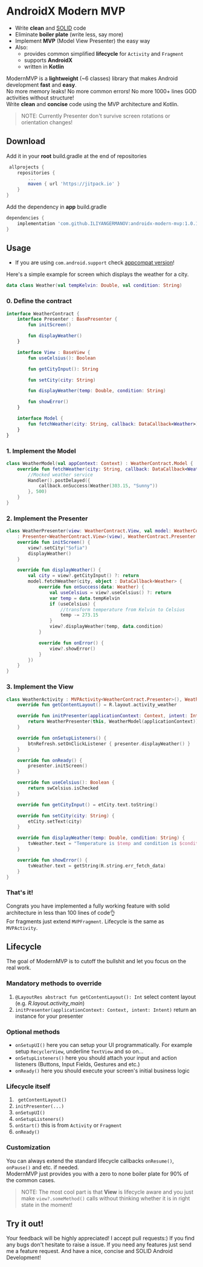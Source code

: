 # AndroidX Modern MVP
* Write <b>clean</b> and [SOLID](https://en.wikipedia.org/wiki/SOLID) code
* Eliminate <b>boiler plate</b> (write less, say more)
* Implement <b>MVP</b> (Model View Presenter) the easy way
* Also:
	* provides common simplified **lifecycle** for `Activity` and `Fragment`
	* supports <b>AndroidX</b>
    * written in <b>Kotlin</b>

ModernMVP is a <b>lightweight</b> (~6 classes) library that makes Android development <b>fast</b> and <b>easy</b>.<br>
No more memory leaks! No more common errors! No more 1000+ lines GOD activities without structure!<br>
Write <b>clean</b> and <b>concise</b> code using the MVP architecture and Kotlin.<br>
>NOTE: Currently Presenter don't survive screen rotations or orientation changes!
## Download
Add it in your **root** build.gradle at the end of repositories
```groovy
 allprojects {
	repositories {
		...
		maven { url 'https://jitpack.io' }
	}
}
```
Add the dependency in **app** build.gradle
```groovy
dependencies {
	implementation 'com.github.ILIYANGERMANOV:androidx-modern-mvp:1.0.1'
}
```
## Usage
* If you are using `com.android.support` check [appcompat version](https://github.com/ILIYANGERMANOV/android-modern-mvp)!

Here's a simple example for screen which displays the weather for a city.

```kotlin
data class Weather(val tempKelvin: Double, val condition: String)
```

### 0. Define the contract

```kotlin
interface WeatherContract {
    interface Presenter : BasePresenter {
        fun initScreen()

        fun displayWeather()
    }

    interface View : BaseView {
        fun useCelsius(): Boolean

        fun getCityInput(): String

        fun setCity(city: String)

        fun displayWeather(temp: Double, condition: String)

        fun showError()
    }

    interface Model {
        fun fetchWeather(city: String, callback: DataCallback<Weather>)
    }
}
```

### 1. Implement the Model

```kotlin
class WeatherModel(val appContext: Context) : WeatherContract.Model {
    override fun fetchWeather(city: String, callback: DataCallback<Weather>) {
        //Mocked weather service
        Handler().postDelayed({
            callback.onSuccess(Weather(303.15, "Sunny"))
        }, 500)
    }
}
```

### 2. Implement the Presenter

```kotlin
class WeatherPresenter(view: WeatherContract.View, val model: WeatherContract.Model)
    : Presenter<WeatherContract.View>(view), WeatherContract.Presenter {
    override fun initScreen() {
        view?.setCity("Sofia")
        displayWeather()
    }

    override fun displayWeather() {
        val city = view?.getCityInput() ?: return
        model.fetchWeather(city, object : DataCallback<Weather> {
            override fun onSuccess(data: Weather) {
                val useCelsius = view?.useCelsius() ?: return
                var temp = data.tempKelvin
                if (useCelsius) {
                    //transform temperature from Kelvin to Celsius
                    temp -= 273.15
                }
                view?.displayWeather(temp, data.condition)
            }

            override fun onError() {
                view?.showError()
            }
        })
    }
}
```

### 3. Implement the View

```kotlin
class WeatherActivity : MVPActivity<WeatherContract.Presenter>(), WeatherContract.View {
    override fun getContentLayout() = R.layout.activity_weather

    override fun initPresenter(applicationContext: Context, intent: Intent): WeatherContract.Presenter {
        return WeatherPresenter(this, WeatherModel(applicationContext))
    }

    override fun onSetupListeners() {
        btnRefresh.setOnClickListener { presenter.displayWeather() }
    }

    override fun onReady() {
        presenter.initScreen()
    }

    override fun useCelsius(): Boolean {
        return swCelsius.isChecked
    }

    override fun getCityInput() = etCity.text.toString()

    override fun setCity(city: String) {
        etCity.setText(city)
    }

    override fun displayWeather(temp: Double, condition: String) {
        tvWeather.text = "Temperature is $temp and condition is $condition."
    }

    override fun showError() {
        tvWeather.text = getString(R.string.err_fetch_data)
    }
}
```

### That's it!
Congrats you have implemented a fully working feature with solid architecture in less than 100 lines of code:ok_hand:<br>
For fragments just extend `MVPFragment`. Lifecycle is the same as `MVPActivity`.

## Lifecycle
The goal of ModernMVP is to cutoff the bullshit and let you focus on the real work.

### Mandatory methods to override

1. `@LayoutRes abstract fun getContentLayout(): Int` select content layout (e.g. *R.layout.activity_main*)
2. `initPresenter(applicationContext: Context, intent: Intent)` return an instance for your presenter

### Optional methods

* `onSetupUI()` here you can setup your UI programmatically. For example setup `RecyclerView`, underline `TextView` and so on...
* `onSetupListeners()` here you should attach your input and action listeners (Buttons, Input Fields, Gestures and etc.)
* `onReady()` here you should execute your screen's initial business logic

### Lifecycle itself

1. ` getContentLayout()`
2. `initPresenter(...)`
3. `onSetupUI()`
4. `onSetupListeners()`
5. `onStart()` this is from  `Activity` or `Fragment`
6. `onReady()`

### Customization

You can always extend the standard lifecycle callbacks `onResume()`, `onPause()` and etc. if needed.<br>
ModernMVP just provides you with a zero to none boiler plate for 90% of the common cases.
> NOTE: The most cool part is that **View** is lifecycle aware and you just make `view?.someMethod()` calls without thinking whether it is in right state in the moment!

## Try it out!
Your feedback will be highly appreciated! I accept pull requests:) If you find any bugs don't hesitate to raise a issue. If you need any features just send me a feature request. And have a nice, concise and SOLID Android Development!
